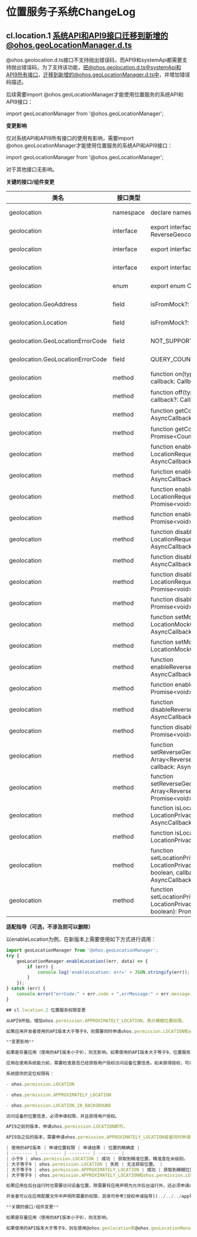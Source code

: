 # 位置服务子系统ChangeLog

## cl.location.1 系统API和API9接口迁移到新增的@ohos.geoLocationManager.d.ts

@ohos.geolocation.d.ts接口不支持抛出错误码，而API9和systemApi都需要支持抛出错误码，为了支持该功能，把@ohos.geolocation.d.ts中systemApi和API9所有接口，迁移到新增的@ohos.geoLocationManager.d.ts中，并增加错误码描述。

后续需要import @ohos.geoLocationManager才能使用位置服务的系统API和API9接口：

import geoLocationManager from '@ohos.geoLocationManager';


**变更影响**

仅对系统API和API9所有接口的使用有影响，需要import @ohos.geoLocationManager才能使用位置服务的系统API和API9接口：

import geoLocationManager from '@ohos.geoLocationManager';

对于其他接口无影响。

**关键的接口/组件变更**

| 类名 | 接口类型 | 接口声明 | 变更类型 | 
|  -- | -- | -- | -- |
|geolocation| namespace | declare namespacegeolocation| API9接口变更，迁移到@ohos.geoLocationManager.d.ts | 
|geolocation | interface | export interface ReverseGeocodingMockInfo  | API9接口变更，迁移到@ohos.geoLocationManager.d.ts | 
|geolocation | interface | export interface LocationMockConfig  | API9接口变更，迁移到@ohos.geoLocationManager.d.ts | 
|geolocation | interface | export interface CountryCode   | API9接口变更，迁移到@ohos.geoLocationManager.d.ts | 
|geolocation | enum | export enum CountryCodeType   | API9接口变更，迁移到@ohos.geoLocationManager.d.ts | 
|geolocation.GeoAddress | field | isFromMock?: Boolean; | API9接口变更，迁移到@ohos.geoLocationManager.d.ts | 
|geolocation.Location  | field | isFromMock?: Boolean; | API9接口变更，迁移到@ohos.geoLocationManager.d.ts | 
|geolocation.GeoLocationErrorCode  | field | NOT_SUPPORTED = 100 | API9接口变更，迁移到@ohos.geoLocationManager.d.ts | 
|geolocation.GeoLocationErrorCode  | field | QUERY_COUNTRY_CODE_ERROR | API9接口变更，迁移到@ohos.geoLocationManager.d.ts | 
|geolocation| method | function on(type: 'countryCodeChange', callback: Callback&lt;CountryCode&gt;): void; | API9接口变更，迁移到@ohos.geoLocationManager.d.ts | 
|geolocation| method | function off(type: 'countryCodeChange', callback?: Callback&lt;CountryCode&gt;): void; | API9接口变更，迁移到@ohos.geoLocationManager.d.ts | 
|geolocation| method | function getCountryCode(callback: AsyncCallback&lt;CountryCode&gt;): void; | API9接口变更，迁移到@ohos.geoLocationManager.d.ts | 
|geolocation| method | function getCountryCode(): Promise&lt;CountryCode&gt;; | API9接口变更，迁移到@ohos.geoLocationManager.d.ts | 
|geolocation| method | function enableLocationMock(scenario: LocationRequestScenario, callback: AsyncCallback&lt;void&gt;): void; | API9接口变更，该接口删除。 | 
|geolocation| method | function enableLocationMock(callback: AsyncCallback&lt;void&gt;): void; | API9接口变更，迁移到@ohos.geoLocationManager.d.ts | 
|geolocation| method | function enableLocationMock(scenario: LocationRequestScenario): Promise&lt;void&gt;; | API9接口变更，该接口删除。 | 
|geolocation| method | function enableLocationMock(): Promise&lt;void&gt;; |  API9接口变更，迁移到@ohos.geoLocationManager.d.ts | 
|geolocation| method | function disableLocationMock(scenario: LocationRequestScenario, callback: AsyncCallback&lt;void&gt;): void; | API9接口变更，该接口删除。 | 
|geolocation| method | function disableLocationMock(callback: AsyncCallback&lt;void&gt;): void; | API9接口变更，迁移到@ohos.geoLocationManager.d.ts  | 
|geolocation| method | function disableLocationMock(scenario: LocationRequestScenario): Promise&lt;void&gt;; | API9接口变更，该接口删除。 | 
|geolocation| method | function disableLocationMock(): Promise&lt;void&gt;; | API9接口变更，迁移到@ohos.geoLocationManager.d.ts  | 
|geolocation| method | function setMockedLocations(config: LocationMockConfig, callback: AsyncCallback&lt;void&gt;): void; | API9接口变更，迁移到@ohos.geoLocationManager.d.ts  | 
|geolocation| method | function setMockedLocations(config: LocationMockConfig): Promise&lt;void&gt;; | API9接口变更，迁移到@ohos.geoLocationManager.d.ts  | 
|geolocation| method | function enableReverseGeocodingMock(callback: AsyncCallback&lt;void&gt;): void; | API9接口变更，迁移到@ohos.geoLocationManager.d.ts  | 
|geolocation| method | function enableReverseGeocodingMock(): Promise&lt;void&gt;; | API9接口变更，迁移到@ohos.geoLocationManager.d.ts  | 
|geolocation| method | function disableReverseGeocodingMock(callback: AsyncCallback&lt;void&gt;): void; | API9接口变更，迁移到@ohos.geoLocationManager.d.ts  | 
|geolocation| method | function disableReverseGeocodingMock(): Promise&lt;void&gt;; | API9接口变更，迁移到@ohos.geoLocationManager.d.ts  |
|geolocation| method | function setReverseGeocodingMockInfo(mockInfos: Array&lt;ReverseGeocodingMockInfo&gt;, callback: AsyncCallback&lt;void&gt;): void; | API9接口变更，迁移到@ohos.geoLocationManager.d.ts  |
|geolocation| method | function setReverseGeocodingMockInfo(mockInfos: Array&lt;ReverseGeocodingMockInfo&gt;): Promise&lt;void&gt;; | API9接口变更，迁移到@ohos.geoLocationManager.d.ts  |
|geolocation| method | function isLocationPrivacyConfirmed(type: LocationPrivacyType, callback: AsyncCallback&lt;boolean&gt;): void; | API9接口变更，迁移到@ohos.geoLocationManager.d.ts  |
|geolocation| method | function isLocationPrivacyConfirmed(type: LocationPrivacyType): Promise&lt;boolean&gt;; | API9接口变更，迁移到@ohos.geoLocationManager.d.ts  |
|geolocation| method | function setLocationPrivacyConfirmStatus(type: LocationPrivacyType, isConfirmed: boolean, callback: AsyncCallback&lt;boolean&gt;): void; | API9接口变更，迁移到@ohos.geoLocationManager.d.ts，callback返回值改为void。  |
|geolocation| method | function setLocationPrivacyConfirmStatus(type: LocationPrivacyType, isConfirmed: boolean): Promise&lt;boolean&gt;; | API9接口变更，迁移到@ohos.geoLocationManager.d.ts，promise返回值改为void。  |

**适配指导（可选，不涉及则可以删除）**

以enableLocation为例，在新版本上需要使用如下方式进行调用：

  ```ts
  import geoLocationManager from '@ohos.geoLocationManager';
  try {
      geoLocationManager.enableLocation((err, data) => {
          if (err) {
              console.log('enableLocation: err=' + JSON.stringify(err));
          }
      });
  } catch (err) {
      console.error("errCode:" + err.code + ",errMessage:" + err.message);
  }

## cl.location.2 位置服务权限变更

从API9开始，增加ohos.permission.APPROXIMATELY_LOCATION，表示模糊位置权限。

如果应用开发者使用的API版本大于等于9，则需要同时申请ohos.permission.LOCATION和ohos.permission.APPROXIMATELY_LOCATION，单独申请ohos.permission.LOCATION会失败。

**变更影响**

如果是存量应用（使用的API版本小于9），则无影响。如果使用的API版本大于等于9，位置服务权限申请方式有变更，详情如下：

应用在使用系统能力前，需要检查是否已经获取用户授权访问设备位置信息。如未获得授权，可以向用户申请需要的位置权限，申请方式请参考下文。

系统提供的定位权限有：

- ohos.permission.LOCATION

- ohos.permission.APPROXIMATELY_LOCATION

- ohos.permission.LOCATION_IN_BACKGROUND

访问设备的位置信息，必须申请权限，并且获得用户授权。

API9之前的版本，申请ohos.permission.LOCATION即可。

API9及之后的版本，需要申请ohos.permission.APPROXIMATELY_LOCATION或者同时申请ohos.permission.APPROXIMATELY_LOCATION和ohos.permission.LOCATION；无法单独申请ohos.permission.LOCATION。

| 使用的API版本 | 申请位置权限 | 申请结果 | 位置的精确度 |
| -------- | -------- | -------- | -------- |
| 小于9 | ohos.permission.LOCATION | 成功 | 获取到精准位置，精准度在米级别。 |
| 大于等于9 | ohos.permission.LOCATION | 失败 | 无法获取位置。 |
| 大于等于9 | ohos.permission.APPROXIMATELY_LOCATION | 成功 | 获取到模糊位置，精确度为5公里。 |
| 大于等于9 | ohos.permission.APPROXIMATELY_LOCATION和ohos.permission.LOCATION | 成功 | 获取到精准位置，精准度在米级别。 |

如果应用在后台运行时也需要访问设备位置，除需要将应用声明为允许后台运行外，还必须申请ohos.permission.LOCATION_IN_BACKGROUND权限，这样应用在切入后台之后，系统可以继续上报位置信息。

开发者可以在应用配置文件中声明所需要的权限，具体可参考[授权申请指导](../../../application-dev/security/accesstoken-guidelines.md)。

**关键的接口/组件变更**

如果是存量应用（使用的API版本小于9），则无影响。

如果使用的API版本大于等于9，则在使用@ohos.geolocation和@ohos.geoLocationManager中需要ohos.permission.LOCATION权限的接口时，都需要按照上文所述方式申请对应权限。
